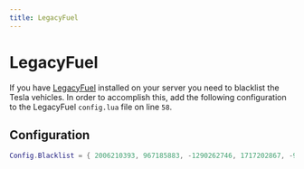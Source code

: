 ```yaml
---
title: LegacyFuel
---
```


# LegacyFuel

If you have [LegacyFuel](https://github.com/InZidiuZ/LegacyFuel) installed on your server you need to blacklist the Tesla vehicles. In order to accomplish this, add the following configuration to the LegacyFuel `config.lua` file on line `58`.

## Configuration

```lua
Config.Blacklist = { 2006210393, 967185883, -1290262746, 1717202867, -964913869, -450863688, 170327252, 2014463299 }
```
